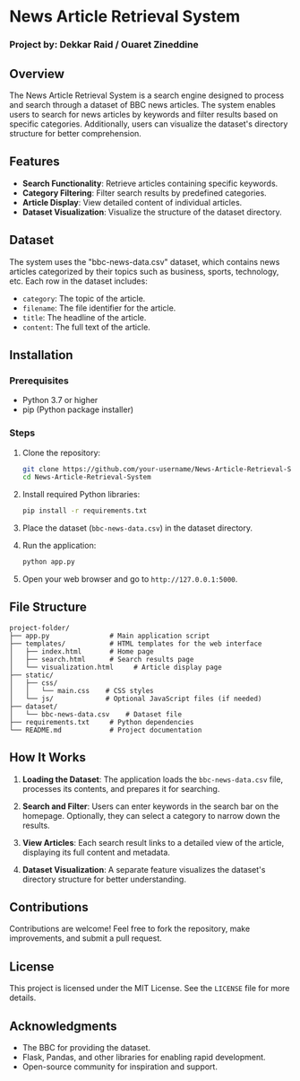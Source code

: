 # News Article Retrieval System
### Project by: Dekkar Raid / Ouaret Zineddine

## Overview
The News Article Retrieval System is a search engine designed to process and search through a dataset of BBC news articles. The system enables users to search for news articles by keywords and filter results based on specific categories. Additionally, users can visualize the dataset's directory structure for better comprehension.

## Features
- **Search Functionality**: Retrieve articles containing specific keywords.
- **Category Filtering**: Filter search results by predefined categories.
- **Article Display**: View detailed content of individual articles.
- **Dataset Visualization**: Visualize the structure of the dataset directory.

## Dataset
The system uses the "bbc-news-data.csv" dataset, which contains news articles categorized by their topics such as business, sports, technology, etc. Each row in the dataset includes:
- `category`: The topic of the article.
- `filename`: The file identifier for the article.
- `title`: The headline of the article.
- `content`: The full text of the article.

## Installation

### Prerequisites
- Python 3.7 or higher
- pip (Python package installer)

### Steps
1. Clone the repository:
   ```bash
   git clone https://github.com/your-username/News-Article-Retrieval-System.git
   cd News-Article-Retrieval-System
   ```

2. Install required Python libraries:
   ```bash
   pip install -r requirements.txt
   ```

3. Place the dataset (`bbc-news-data.csv`) in the dataset directory.

4. Run the application:
   ```bash
   python app.py
   ```

5. Open your web browser and go to `http://127.0.0.1:5000`.

## File Structure
```
project-folder/
├── app.py               # Main application script
├── templates/           # HTML templates for the web interface
│   ├── index.html       # Home page
│   ├── search.html      # Search results page
│   └── visualization.html     # Article display page
├── static/
│   ├── css/
│   │   └── main.css    # CSS styles
│   └── js/             # Optional JavaScript files (if needed)
├── dataset/
│   └── bbc-news-data.csv    # Dataset file
├── requirements.txt     # Python dependencies
└── README.md            # Project documentation
```

## How It Works

1. **Loading the Dataset**:
   The application loads the `bbc-news-data.csv` file, processes its contents, and prepares it for searching.

2. **Search and Filter**:
   Users can enter keywords in the search bar on the homepage. Optionally, they can select a category to narrow down the results.

3. **View Articles**:
   Each search result links to a detailed view of the article, displaying its full content and metadata.

4. **Dataset Visualization**:
   A separate feature visualizes the dataset's directory structure for better understanding.

## Contributions
Contributions are welcome! Feel free to fork the repository, make improvements, and submit a pull request.

## License
This project is licensed under the MIT License. See the `LICENSE` file for more details.

## Acknowledgments
- The BBC for providing the dataset.
- Flask, Pandas, and other libraries for enabling rapid development.
- Open-source community for inspiration and support.